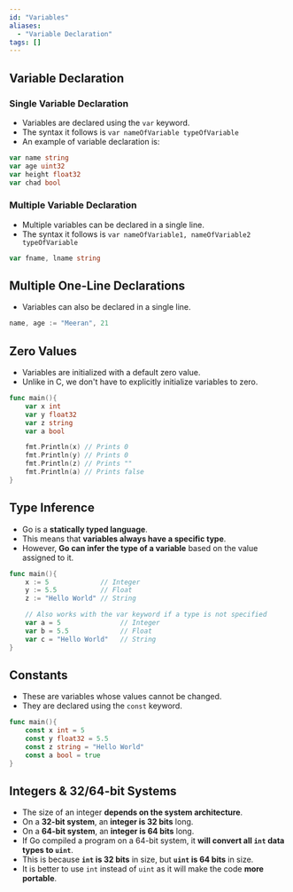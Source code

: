 ```yaml
---
id: "Variables"
aliases:
  - "Variable Declaration"
tags: []
---
```


## Variable Declaration

### Single Variable Declaration
+ Variables are declared using the `var` keyword.
+ The syntax it follows is `var nameOfVariable typeOfVariable`
+ An example of variable declaration is:
```go
var name string
var age uint32
var height float32
var chad bool
```

### Multiple Variable Declaration
+ Multiple variables can be declared in a single line.
+ The syntax it follows is `var nameOfVariable1, nameOfVariable2 typeOfVariable`
```go
var fname, lname string
```

## Multiple One-Line Declarations
+ Variables can also be declared in a single line.
```go
name, age := "Meeran", 21
```

## Zero Values
+ Variables are initialized with a default zero value.
+ Unlike in C, we don't have to explicitly initialize variables to zero.
```go
func main(){
    var x int
    var y float32
    var z string
    var a bool

    fmt.Println(x) // Prints 0
    fmt.Println(y) // Prints 0
    fmt.Println(z) // Prints ""
    fmt.Println(a) // Prints false
}
```

## Type Inference
+ Go is a **statically typed language**.
+ This means that **variables always have a specific type**.
+ However, **Go can infer the type of a variable** based on the value assigned to it.
```go
func main(){
    x := 5             // Integer
    y := 5.5           // Float
    z := "Hello World" // String

    // Also works with the var keyword if a type is not specified
    var a = 5               // Integer
    var b = 5.5             // Float
    var c = "Hello World"   // String
}
```

## Constants
+ These are variables whose values cannot be changed.
+ They are declared using the `const` keyword.
```go
func main(){
    const x int = 5
    const y float32 = 5.5
    const z string = "Hello World"
    const a bool = true
}
```

## Integers & 32/64-bit Systems
+ The size of an integer **depends on the system architecture**.
+ On a **32-bit system**, an **integer is 32 bits** long.
+ On a **64-bit system**, an **integer is 64 bits** long.
+ If Go compiled a program on a 64-bit system, it **will convert all `int` data types to `uint`**.
+ This is because **`int` is 32 bits** in size, but **`uint` is 64 bits** in size.
+ It is better to use `int` instead of `uint` as it will make the code **more portable**.

